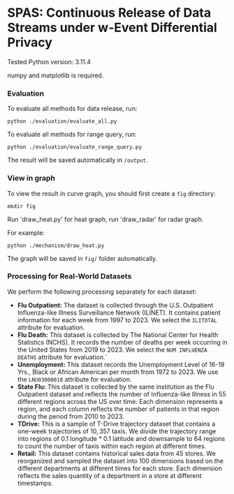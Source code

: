 # SPAS: Continuous Release of Data Streams under w-Event Differential Privacy

Tested Python version: 3.11.4

numpy and matplotlib is required.


### Evaluation

To evaluate all methods for data release, run:
```
python ./evaluation/evaluate_all.py
```
To evaluate all methods for range query, run:

```
python ./evaluation/evaluate_range_query.py
```

The result will be saved automatically in `/output`.


### View in graph

To view the result in curve graph, you should first create a `fig` directory:
```
mkdir fig
```
Run 'draw_heat.py' for heat graph, run 'draw_radar' for radar graph.

For example:

```
python ./mechanism/draw_heat.py
```
The graph will be saved in `fig/` folder automatically.



### Processing for Real-World Datasets
We perform the following processing separately for each dataset:

- **Flu Outpatient:** The dataset is collected through the U.S. Outpatient Influenza-like Illness Surveillance Network (ILINET). It contains patient information for each week from $1997$ to $2023$. We select the `ILITOTAL` attribute for evaluation.
- **Flu Death:** This dataset is collected by The National Center for Health Statistics (NCHS). It records the number of deaths per week occurring in the United States from 2019 to 2023. We select the `NUM INFLUENZA DEATHS` attribute for evaluation.`
-  **Unemployment:** This dataset records the Unemployment Level of $16$-$19$ Yrs., Black or African American per month from $1972$ to $2023$. We use the `LNU03000018` attribute for evaluation. 
- **State Flu:** This dataset is collected by the same institution as the Flu Outpatient dataset and reflects the number of Influenza-like Illness in $55$ different regions across the US over time. Each dimension represents a region, and each column reflects the number of patients in that region during the period from $2010$ to $2023$.
- **TDrive:** This is a sample of T-Drive trajectory dataset that contains a one-week trajectories of $10,357$ taxis. We divide the trajectory range into regions of 0.1 longitude * 0.1 latitude and downsample to $64$ regions to count the number of taxis within each region at different times.
- **Retail:** This dataset contains historical sales data from $45$ stores. We reorganized and sampled the dataset into $100$ dimensions based on the different departments at different times for each store. Each dimension reflects the sales quantity of a department in a store at different timestamps.
